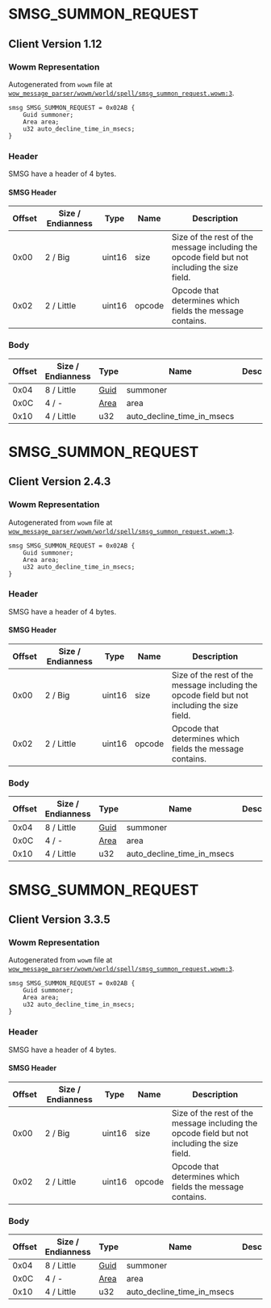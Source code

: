 # SMSG_SUMMON_REQUEST

## Client Version 1.12

### Wowm Representation

Autogenerated from `wowm` file at [`wow_message_parser/wowm/world/spell/smsg_summon_request.wowm:3`](https://github.com/gtker/wow_messages/tree/main/wow_message_parser/wowm/world/spell/smsg_summon_request.wowm#L3).
```rust,ignore
smsg SMSG_SUMMON_REQUEST = 0x02AB {
    Guid summoner;
    Area area;
    u32 auto_decline_time_in_msecs;
}
```
### Header

SMSG have a header of 4 bytes.

#### SMSG Header

| Offset | Size / Endianness | Type   | Name   | Description |
| ------ | ----------------- | ------ | ------ | ----------- |
| 0x00   | 2 / Big           | uint16 | size   | Size of the rest of the message including the opcode field but not including the size field.|
| 0x02   | 2 / Little        | uint16 | opcode | Opcode that determines which fields the message contains.|

### Body

| Offset | Size / Endianness | Type | Name | Description | Comment |
| ------ | ----------------- | ---- | ---- | ----------- | ------- |
| 0x04 | 8 / Little | [Guid](../spec/packed-guid.md) | summoner |  |  |
| 0x0C | 4 / - | [Area](area.md) | area |  |  |
| 0x10 | 4 / Little | u32 | auto_decline_time_in_msecs |  |  |

# SMSG_SUMMON_REQUEST

## Client Version 2.4.3

### Wowm Representation

Autogenerated from `wowm` file at [`wow_message_parser/wowm/world/spell/smsg_summon_request.wowm:3`](https://github.com/gtker/wow_messages/tree/main/wow_message_parser/wowm/world/spell/smsg_summon_request.wowm#L3).
```rust,ignore
smsg SMSG_SUMMON_REQUEST = 0x02AB {
    Guid summoner;
    Area area;
    u32 auto_decline_time_in_msecs;
}
```
### Header

SMSG have a header of 4 bytes.

#### SMSG Header

| Offset | Size / Endianness | Type   | Name   | Description |
| ------ | ----------------- | ------ | ------ | ----------- |
| 0x00   | 2 / Big           | uint16 | size   | Size of the rest of the message including the opcode field but not including the size field.|
| 0x02   | 2 / Little        | uint16 | opcode | Opcode that determines which fields the message contains.|

### Body

| Offset | Size / Endianness | Type | Name | Description | Comment |
| ------ | ----------------- | ---- | ---- | ----------- | ------- |
| 0x04 | 8 / Little | [Guid](../spec/packed-guid.md) | summoner |  |  |
| 0x0C | 4 / - | [Area](area.md) | area |  |  |
| 0x10 | 4 / Little | u32 | auto_decline_time_in_msecs |  |  |

# SMSG_SUMMON_REQUEST

## Client Version 3.3.5

### Wowm Representation

Autogenerated from `wowm` file at [`wow_message_parser/wowm/world/spell/smsg_summon_request.wowm:3`](https://github.com/gtker/wow_messages/tree/main/wow_message_parser/wowm/world/spell/smsg_summon_request.wowm#L3).
```rust,ignore
smsg SMSG_SUMMON_REQUEST = 0x02AB {
    Guid summoner;
    Area area;
    u32 auto_decline_time_in_msecs;
}
```
### Header

SMSG have a header of 4 bytes.

#### SMSG Header

| Offset | Size / Endianness | Type   | Name   | Description |
| ------ | ----------------- | ------ | ------ | ----------- |
| 0x00   | 2 / Big           | uint16 | size   | Size of the rest of the message including the opcode field but not including the size field.|
| 0x02   | 2 / Little        | uint16 | opcode | Opcode that determines which fields the message contains.|

### Body

| Offset | Size / Endianness | Type | Name | Description | Comment |
| ------ | ----------------- | ---- | ---- | ----------- | ------- |
| 0x04 | 8 / Little | [Guid](../spec/packed-guid.md) | summoner |  |  |
| 0x0C | 4 / - | [Area](area.md) | area |  |  |
| 0x10 | 4 / Little | u32 | auto_decline_time_in_msecs |  |  |

